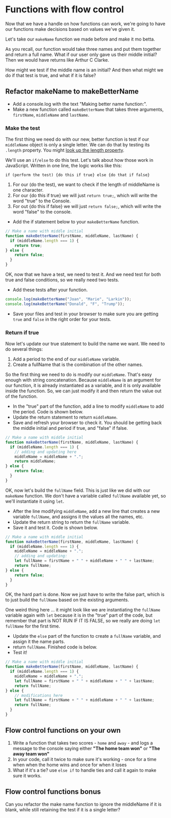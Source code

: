 # Functions with flow control

Now that we have a handle on how functions can work, we're going to have our functions make decisions based on values we've given it.

Let's take our `makeName` function we made before and make it mo betta.

As you recall, our function would take three names and put them together and return a full name. What if our user only gave us their middle initial? Then we would have returns like Arthur C Clarke.

How might we test if the middle name is an initial? And then what might we do if that test is true, and what if it is false?

## Refactor makeName to makeBetterName

- Add a console.log with the text "Making better name function:".
- Make a new function called `makeBetterName` that takes three arguments, `firstName`, `middleName` and `lastName`.

### Make the test

The first thing we need do with our new, better function is test if our `middleName` object is only a single letter. We can do that by testing its `.length` property. You might [look up the length property](https://www.google.com/search?q=javascript+length+property&oq=javascript+length+prop).

We'll use an `if/else` to do this test. Let's talk about how those work in JavaScript. Written in one line, the logic works like this:

`if (perform the test) {do this if true} else {do that if false}`

1. For our (do the test), we want to check if the length of middleName is one character.
2. For our {do this if true} we will just `return true;`, which will write the word "true" to the Console.
3. For out {do this if false} we will just `return false;`, which will write the word "false" to the console.

- Add the if statement below to your `makeBetterName` function.

```js
// Make a name with middle initial
function makeBetterName(firstName, middleName, lastName) {
  if (middleName.length === 1) {
    return true;
} else {
    return false;
  }
}
```

OK, now that we have a test, we need to test it. And we need test for both true and false conditions, so we really need two tests.

- Add these tests after your function.

```js
console.log(makeBetterName("Joan", "Marie", "Larkin"));
console.log(makeBetterName("Donald", "F", "Trump"));
```

- Save your files and test in your browser to make sure you are getting `true` and `false` in the right order for your tests.

### Return if true

Now let's update our true statement to build the name we want. We need to do several things:

1. Add a period to the end of our `middleName` variable.
2. Create a fullName that is the combination of the other names.

So the first thing we need to do is modify our `middleName`. That's easy enough with string concatenation. Because `middleName` is an argument for our function, it is already instantiated as a variable, and it is only available inside the function. So, we can just modify it and then return the value out of the function.

- In the "true" part of the function, add a line to modify `middleName` to add the period. Code is shown below.
- Update the return statement to return `middleName`.
- Save and refresh your browser to check it. You should be getting back the middle initial and period if true, and "false" if false.

```js
// Make a name with middle initial
function makeBetterName(firstName, middleName, lastName) {
  if (middleName.length === 1) {
    // adding and updating here
    middleName = middleName + ".";
    return middleName;
} else {
    return false;
  }
}
```

OK, now let's build the `fullName` field. This is just like we did with our `makeName` function. We don't have a variable called `fullName` available yet, so we'll instantiate it using `let`.

- After the line modifying `middleName`, add a new line that creates a new variable `fullName`, and assigns it the values all the names, etc.
- Update the return string to return the `fullName` variable.
- Save it and test it. Code is shown below.

```js
// Make a name with middle initial
function makeBetterName(firstName, middleName, lastName) {
  if (middleName.length === 1) {
    middleName = middleName + ".";
    // adding and updating:
    let fullName = firstName + " " + middleName + " " + lastName;
    return fullName;
} else {
    return false;
  }
}
```

OK, the hard part is done. Now we just have to write the false part, which is to just build the `fullName` based on the existing arguments.

One weird thing here ... it might look like we are instantiating the `fullName` variable again with `let` because it is in the "true" part of the code, but remember that part is NOT RUN IF IT IS FALSE, so we really are doing `let fullName` for the first time.

- Update the `else` part of the function to create a `fullName` variable, and assign it the name parts.
- return `fullName`. Finished code is below.
- Test it!

```js
// Make a name with middle initial
function makeBetterName(firstName, middleName, lastName) {
  if (middleName.length === 1) {
    middleName = middleName + ".";
    let fullName = firstName + " " + middleName + " " + lastName;
    return fullName;
} else {
    // modifications here
    let fullName = firstName + " " + middleName + " " + lastName;
    return fullName;
  }
}
```

## Flow control functions on your own

1. Write a function that takes two scores - `home` and `away` - and logs a message to the console saying either **"The home team won"** or **"The away team won"**
2. In your code, call it twice to make sure it's working - once for a time when when the home wins and once for when it loses
3. What if it's a tie? use `else if` to handle ties and call it again to make sure it works.

## Flow control functions bonus

Can you refactor the make name function to ignore the middleName if it is blank, while still retaining the test if it is a single letter?